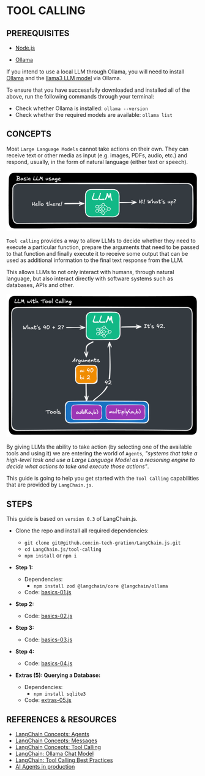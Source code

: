# TOOL CALLING

## PREREQUISITES

  - [Node.js](https://nodejs.org/en/download/)

  - [Ollama](https://ollama.com/)

  If you intend to use a local LLM through Ollama, you will need to install [Ollama](https://ollama.com/) and the [llama3 LLM model](https://ollama.com/library/llama3) via Ollama. 

  To ensure that you have successfully downloaded and installed all of the above, run the following commands through your terminal:

  - Check whether Ollama is installed: `ollama --version`
  - Check whether the required models are available: `ollama list`

## CONCEPTS

  Most `Large Language Models` cannot take actions on their own. They can receive text or other media as input (e.g. images, PDFs, audio, etc.) and respond, usually, in the form of natural language (either text or speech).

  ![](./assets/Basic.LLM.png)

  `Tool calling` provides a way to allow LLMs to decide whether they need to execute a particular function, prepare the arguments that need to be passed to that function and finally execute it to receive some output that can be used as additional information to the final text response from the LLM.

  This allows LLMs to not only interact with humans, through natural language, but also interact directly with software systems such as databases, APIs and other.     

  ![](./assets/Tool.Calling.LLM.png)

  By giving LLMs the ability to take action (by selecting one of the available tools and using it) we are entering the world of `Agents`, _"systems that take a high-level task and use a Large Language Model as a reasoning engine to decide what actions to take and execute those actions"_.

  This guide is going to help you get started with the `Tool Calling` capabilities that are provided by `LangChain.js`.

## STEPS

  This guide is based on `version 0.3` of LangChain.js.

  - Clone the repo and install all required dependencies:
    - `git clone git@github.com:in-tech-gration/LangChain.js.git`
    - `cd LangChain.js/tool-calling`
    - `npm install` or `npm i`

  - **Step 1:**
    - Dependencies: 
      - `npm install zod @langchain/core @langchain/ollama`
    - Code: [basics-01.js](./step-by-step/basics-01.js)
  - **Step 2:**
    - Code: [basics-02.js](./step-by-step/basics-02.js)
  - **Step 3:**
    - Code: [basics-03.js](./step-by-step/basics-03.js)
  - **Step 4:**
    - Code: [basics-04.js](./step-by-step/basics-04.js)

  - **Extras (5): Querying a Database:**
    - Dependencies: 
      - `npm install sqlite3`
    - Code: [extras-05.js](./step-by-step/extras-05.js)

## REFERENCES & RESOURCES

  - [LangChain Concepts: Agents](https://js.langchain.com/docs/concepts/agents)
  - [LangChain Concepts: Messages](https://js.langchain.com/docs/concepts/messages/)
  - [LangChain Concepts: Tool Calling](https://js.langchain.com/docs/concepts/tool_calling)
  - [LangChain: Ollama Chat Model](https://js.langchain.com/docs/integrations/chat/ollama)
  - [LangChain: Tool Calling Best Practices](https://js.langchain.com/docs/concepts/tool_calling#best-practices)
  - [AI Agents in production](https://www.langchain.com/breakoutagents)